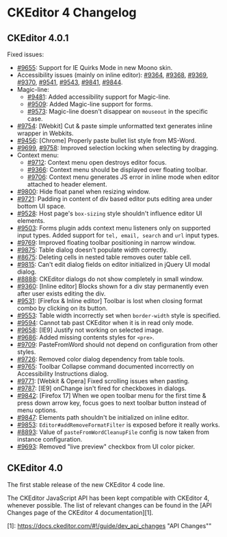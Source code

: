 CKEditor 4 Changelog
====================

## CKEditor 4.0.1

Fixed issues:

* [#9655](https://dev.ckeditor.com/ticket/9655): Support for IE Quirks Mode in new Moono skin.
* Accessibility issues (mainly on inline editor): [#9364](https://dev.ckeditor.com/ticket/9364), [#9368](https://dev.ckeditor.com/ticket/9368), [#9369](https://dev.ckeditor.com/ticket/9369), [#9370](https://dev.ckeditor.com/ticket/9370), [#9541](https://dev.ckeditor.com/ticket/9541), [#9543](https://dev.ckeditor.com/ticket/9543), [#9841](https://dev.ckeditor.com/ticket/9841), [#9844](https://dev.ckeditor.com/ticket/9844).
* Magic-line:
    * [#9481](https://dev.ckeditor.com/ticket/9481): Added accessibility support for Magic-line.
    * [#9509](https://dev.ckeditor.com/ticket/9509): Added Magic-line support for forms.
    * [#9573](https://dev.ckeditor.com/ticket/9573): Magic-line doesn't disappear on `mouseout` in the specific case.
* [#9754](https://dev.ckeditor.com/ticket/9754): [Webkit] Cut & paste simple unformatted text generates inline wrapper in Webkits.
* [#9456](https://dev.ckeditor.com/ticket/9456): [Chrome] Properly paste bullet list style from MS-Word.
* [#9699](https://dev.ckeditor.com/ticket/9699), [#9758](https://dev.ckeditor.com/ticket/9758): Improved selection locking when selecting by dragging.
* Context menu:
    * [#9712](https://dev.ckeditor.com/ticket/9712): Context menu open destroys editor focus.
    * [#9366](https://dev.ckeditor.com/ticket/9366): Context menu should be displayed over floating toolbar.
    * [#9706](https://dev.ckeditor.com/ticket/9706): Context menu generates JS error in inline mode when editor attached to header element.
* [#9800](https://dev.ckeditor.com/ticket/9800): Hide float panel when resizing window.
* [#9721](https://dev.ckeditor.com/ticket/9721): Padding in content of div based editor puts editing area under bottom UI space.
* [#9528](https://dev.ckeditor.com/ticket/9528): Host page's `box-sizing` style shouldn't influence editor UI elements.
* [#9503](https://dev.ckeditor.com/ticket/9503): Forms plugin adds context menu listeners only on supported input types. Added support for `tel, email, search` and `url` input types.
* [#9769](https://dev.ckeditor.com/ticket/9769): Improved floating toolbar positioning in narrow window.
* [#9875](https://dev.ckeditor.com/ticket/9875): Table dialog doesn't populate width correctly.
* [#8675](https://dev.ckeditor.com/ticket/8675): Deleting cells in nested table removes outer table cell.
* [#9815](https://dev.ckeditor.com/ticket/9815): Can't edit dialog fields on editor initialized in jQuery UI modal dialog.
* [#8888](https://dev.ckeditor.com/ticket/8888): CKEditor dialogs do not show completely in small window.
* [#9360](https://dev.ckeditor.com/ticket/9360): [Inline editor] Blocks shown for a div stay permanently even after user exists editing the div.
* [#9531](https://dev.ckeditor.com/ticket/9531): [Firefox & Inline editor] Toolbar is lost when closing format combo by clicking on its button.
* [#9553](https://dev.ckeditor.com/ticket/9553): Table width incorrectly set when `border-width` style is specified.
* [#9594](https://dev.ckeditor.com/ticket/9594): Cannot tab past CKEditor when it is in read only mode.
* [#9658](https://dev.ckeditor.com/ticket/9658): [IE9] Justify not working on selected image.
* [#9686](https://dev.ckeditor.com/ticket/9686): Added missing contents styles for `<pre>`.
* [#9709](https://dev.ckeditor.com/ticket/9709): PasteFromWord should not depend on configuration from other styles.
* [#9726](https://dev.ckeditor.com/ticket/9726): Removed color dialog dependency from table tools.
* [#9765](https://dev.ckeditor.com/ticket/9765): Toolbar Collapse command documented incorrectly on Accessibility Instructions dialog.
* [#9771](https://dev.ckeditor.com/ticket/9771): [Webkit & Opera] Fixed scrolling issues when pasting.
* [#9787](https://dev.ckeditor.com/ticket/9787): [IE9] onChange isn't fired for checkboxes in dialogs.
* [#9842](https://dev.ckeditor.com/ticket/9842): [Firefox 17] When we open toolbar menu for the first time & press down arrow key, focus goes to next toolbar button instead of menu options.
* [#9847](https://dev.ckeditor.com/ticket/9847): Elements path shouldn't be initialized on inline editor.
* [#9853](https://dev.ckeditor.com/ticket/9853): `Editor#addRemoveFormatFilter` is exposed before it really works.
* [#8893](https://dev.ckeditor.com/ticket/8893): Value of `pasteFromWordCleanupFile` config is now taken from instance configuration.
* [#9693](https://dev.ckeditor.com/ticket/9693): Removed "live preview" checkbox from UI color picker.


## CKEditor 4.0

The first stable release of the new CKEditor 4 code line.

The CKEditor JavaScript API has been kept compatible with CKEditor 4, whenever
possible. The list of relevant changes can be found in the [API Changes page of
the CKEditor 4 documentation][1].

[1]: https://docs.ckeditor.com/#!/guide/dev_api_changes "API Changes""
